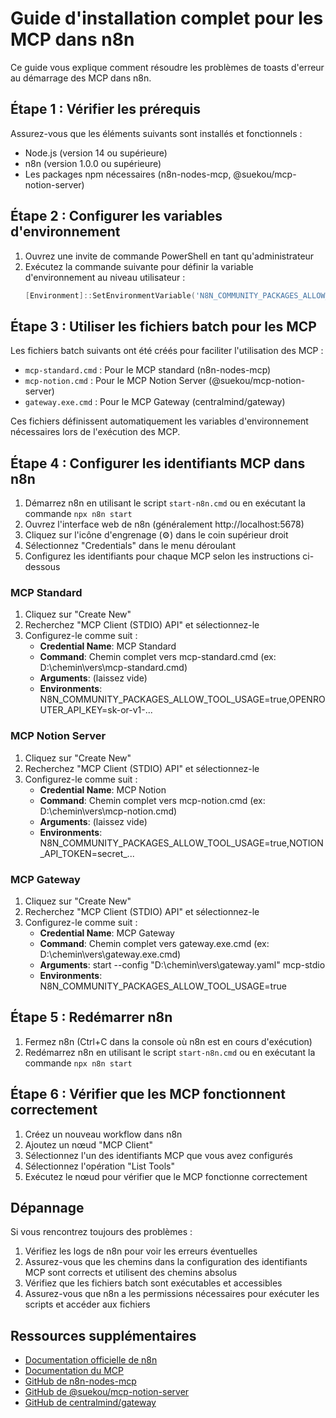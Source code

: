 # Guide d'installation complet pour les MCP dans n8n

Ce guide vous explique comment résoudre les problèmes de toasts d'erreur au démarrage des MCP dans n8n.

## Étape 1 : Vérifier les prérequis

Assurez-vous que les éléments suivants sont installés et fonctionnels :

- Node.js (version 14 ou supérieure)
- n8n (version 1.0.0 ou supérieure)
- Les packages npm nécessaires (n8n-nodes-mcp, @suekou/mcp-notion-server)

## Étape 2 : Configurer les variables d'environnement

1. Ouvrez une invite de commande PowerShell en tant qu'administrateur
2. Exécutez la commande suivante pour définir la variable d'environnement au niveau utilisateur :
   ```powershell
   [Environment]::SetEnvironmentVariable('N8N_COMMUNITY_PACKAGES_ALLOW_TOOL_USAGE', 'true', 'User')
   ```

## Étape 3 : Utiliser les fichiers batch pour les MCP

Les fichiers batch suivants ont été créés pour faciliter l'utilisation des MCP :

- `mcp-standard.cmd` : Pour le MCP standard (n8n-nodes-mcp)
- `mcp-notion.cmd` : Pour le MCP Notion Server (@suekou/mcp-notion-server)
- `gateway.exe.cmd` : Pour le MCP Gateway (centralmind/gateway)

Ces fichiers définissent automatiquement les variables d'environnement nécessaires lors de l'exécution des MCP.

## Étape 4 : Configurer les identifiants MCP dans n8n

1. Démarrez n8n en utilisant le script `start-n8n.cmd` ou en exécutant la commande `npx n8n start`
2. Ouvrez l'interface web de n8n (généralement http://localhost:5678)
3. Cliquez sur l'icône d'engrenage (⚙️) dans le coin supérieur droit
4. Sélectionnez "Credentials" dans le menu déroulant
5. Configurez les identifiants pour chaque MCP selon les instructions ci-dessous

### MCP Standard

1. Cliquez sur "Create New"
2. Recherchez "MCP Client (STDIO) API" et sélectionnez-le
3. Configurez-le comme suit :
   - **Credential Name**: MCP Standard
   - **Command**: Chemin complet vers mcp-standard.cmd (ex: D:\chemin\vers\mcp-standard.cmd)
   - **Arguments**: (laissez vide)
   - **Environments**: N8N_COMMUNITY_PACKAGES_ALLOW_TOOL_USAGE=true,OPENROUTER_API_KEY=sk-or-v1-...

### MCP Notion Server

1. Cliquez sur "Create New"
2. Recherchez "MCP Client (STDIO) API" et sélectionnez-le
3. Configurez-le comme suit :
   - **Credential Name**: MCP Notion
   - **Command**: Chemin complet vers mcp-notion.cmd (ex: D:\chemin\vers\mcp-notion.cmd)
   - **Arguments**: (laissez vide)
   - **Environments**: N8N_COMMUNITY_PACKAGES_ALLOW_TOOL_USAGE=true,NOTION_API_TOKEN=secret_...

### MCP Gateway

1. Cliquez sur "Create New"
2. Recherchez "MCP Client (STDIO) API" et sélectionnez-le
3. Configurez-le comme suit :
   - **Credential Name**: MCP Gateway
   - **Command**: Chemin complet vers gateway.exe.cmd (ex: D:\chemin\vers\gateway.exe.cmd)
   - **Arguments**: start --config "D:\chemin\vers\gateway.yaml" mcp-stdio
   - **Environments**: N8N_COMMUNITY_PACKAGES_ALLOW_TOOL_USAGE=true

## Étape 5 : Redémarrer n8n

1. Fermez n8n (Ctrl+C dans la console où n8n est en cours d'exécution)
2. Redémarrez n8n en utilisant le script `start-n8n.cmd` ou en exécutant la commande `npx n8n start`

## Étape 6 : Vérifier que les MCP fonctionnent correctement

1. Créez un nouveau workflow dans n8n
2. Ajoutez un nœud "MCP Client"
3. Sélectionnez l'un des identifiants MCP que vous avez configurés
4. Sélectionnez l'opération "List Tools"
5. Exécutez le nœud pour vérifier que le MCP fonctionne correctement

## Dépannage

Si vous rencontrez toujours des problèmes :

1. Vérifiez les logs de n8n pour voir les erreurs éventuelles
2. Assurez-vous que les chemins dans la configuration des identifiants MCP sont corrects et utilisent des chemins absolus
3. Vérifiez que les fichiers batch sont exécutables et accessibles
4. Assurez-vous que n8n a les permissions nécessaires pour exécuter les scripts et accéder aux fichiers

## Ressources supplémentaires

- [Documentation officielle de n8n](https://docs.n8n.io/)
- [Documentation du MCP](https://modelcontextprotocol.io/docs/)
- [GitHub de n8n-nodes-mcp](https://github.com/modelcontextprotocol/n8n-nodes-mcp)
- [GitHub de @suekou/mcp-notion-server](https://github.com/suekou/mcp-notion-server)
- [GitHub de centralmind/gateway](https://github.com/centralmind/gateway)

